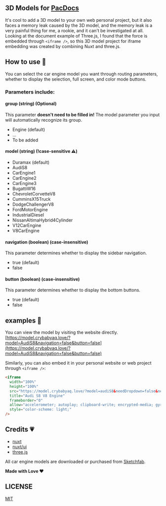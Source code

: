 ## 3D Models for [PacDocs](https://crybabyaq.love)
It's cool to add a 3D model to your own web personal project, but it also faces a memory leak caused by the 3D model, and the memory leak is a very painful thing for me, a rookie, and it can't be investigated at all. Looking at the document example of Three.js, I found that the force is embedded through `<iframe />`, so this 3D model project for iframe embedding was created by combining Nuxt and three.js.

## How to use 🔧
You can select the car engine model you want through routing parameters, whether to display the selection, full screen, and color mode buttons.

### Parameters include:

#### group (string) (Optional)
This parameter **doesn't need to be filled in!** The model parameter you input will automatically recognize its group.
- Engine (default)
- ...
- To be added

#### model (string) (!case-sensitive ⚠️)
- Duramax (default)
- AudiS8
- CarEngine1
- CarEngine2
- CarEngine3
- BugattiW16
- ChevroletCorvetteV8
- CumminsX15Truck
- DodgeChallengerV8
- FordMotorEngine
- IndustrialDiesel
- NissanAltimaHybrid4Cylinder
- V12CarEngine
- V8CarEngine

#### navigation (boolean) (case-insensitive)
This parameter determines whether to display the sidebar navigation.
- true (default)
- false

#### button (boolean) (case-insensitive)
This parameter determines whether to display the bottom buttons.
- true (default)
- false

## examples 📃
You can view the model by visiting the website directly.
[https://model.crybabyaq.love/?model=AudiS8&navigation=false&button=false](https://model.crybabyaq.love/?model=AudiS8&navigation=false&button=false)

Similarly, you can also embed it in your personal website or web project through `<iframe />`:
```html
<iframe
  width="100%"
  height="100%"
  src="https://model.crybabyaq.love/?model=audiS8&needDropdown=false&needBottomButton=false"
  title="Audi S8 V8 Engine"
  frameborder="0"
  allow="accelerometer; autoplay; clipboard-write; encrypted-media; gyroscope;"
  style="color-scheme: light;"
/>
```

## Credits 💗
- [nuxt](https://github.com/nuxt/nuxt)
- [nuxt/ui](https://github.com/nuxt/ui)
- [three.js](https://github.com/mrdoob/three.js)

All car engine models are downloaded or purchased from [Sketchfab](https://sketchfab.com).

**Made with Love ❤️**

## LICENSE

[MIT](./LICENSE)


